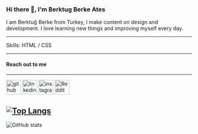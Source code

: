 ### Hi there 👋, I'm Berktug Berke Ates 

I am Berktuğ Berke from Turkey, I make content on design and development. I love learning new things and improving myself every day.

----------------------------------------

Skills:  HTML / CSS

----------------------------------------
#### Reach out to me 
----------------------------------------
[<img src='https://cdn.jsdelivr.net/npm/simple-icons@3.0.1/icons/github.svg' alt='github' height='40'>](https://github.com/berktugates)  [<img src='https://cdn.jsdelivr.net/npm/simple-icons@3.0.1/icons/linkedin.svg' alt='linkedin' height='40'>](https://www.linkedin.com/in/berktugates/)  [<img src='https://cdn.jsdelivr.net/npm/simple-icons@3.0.1/icons/instagram.svg' alt='instagram' height='40'>](https://www.instagram.com/berktugates/)  [<img src='https://cdn.jsdelivr.net/npm/simple-icons@3.0.1/icons/reddit.svg' alt='Reddit' height='40'>](https://www.reddit.com/user/berktugates)  

[![Top Langs](https://github-readme-stats.vercel.app/api/top-langs/?username=berktugates)](https://github.com/anuraghazra/github-readme-stats)
----------------------------------------
![GitHub stats](https://github-readme-stats.vercel.app/api?username=berktugates&show_icons=true)  

